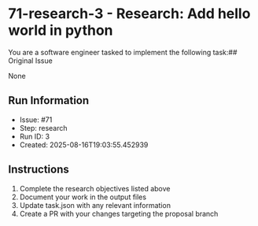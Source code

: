 # 71-research-3 - Research: Add hello world in python

You are a software engineer tasked to implement the following task:## Original Issue

None

## Run Information
- Issue: #71
- Step: research
- Run ID: 3
- Created: 2025-08-16T19:03:55.452939

## Instructions
1. Complete the research objectives listed above
2. Document your work in the output files
3. Update task.json with any relevant information
4. Create a PR with your changes targeting the proposal branch

